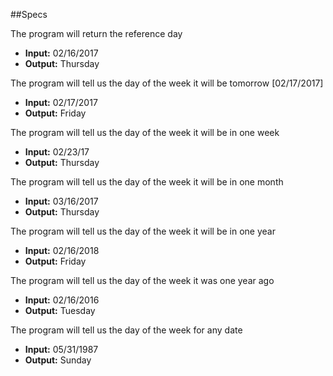 ##Specs

The program will return the reference day
* **Input:** 02/16/2017
* **Output:** Thursday

The program will tell us the day of the week it will be tomorrow [02/17/2017]
* **Input:** 02/17/2017
* **Output:** Friday

The program will tell us the day of the week it will be in one week
* **Input:** 02/23/17
* **Output:** Thursday

The program will tell us the day of the week it will be in one month
* **Input:** 03/16/2017
* **Output:** Thursday

The program will tell us the day of the week it will be in one year
* **Input:** 02/16/2018
* **Output:** Friday

The program will tell us the day of the week it was one year ago
* **Input:** 02/16/2016
* **Output:** Tuesday

The program will tell us the day of the week for any date
* **Input:** 05/31/1987
* **Output:** Sunday
